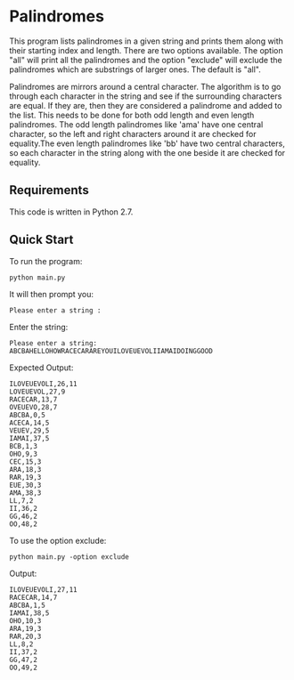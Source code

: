 # Palindromes

This program lists palindromes in a given string and prints them along with their starting index and length. There are two options available. The option "all" will print all the palindromes and the option "exclude" will exclude the palindromes which are substrings of larger ones. The default is "all".  

Palindromes are mirrors around a central character. The algorithm is to go through each character in the string and see if the surrounding characters are equal. If they are, then they are considered a palindrome and added to the list. This needs to be done for both odd length and even length palindromes. The odd length palindromes like 'ama' have one central character, so the left and right characters around it are checked for equality.The even length palindromes like 'bb' have two central characters, so each character in the string along with the one beside it are checked for equality.

## Requirements ##

This code is written in Python 2.7. 

## Quick Start #

To run the program:

    python main.py
    
 It will then prompt you:
 
    Please enter a string :
   
 Enter the string:
 
    Please enter a string: ABCBAHELLOHOWRACECARAREYOUILOVEUEVOLIIAMAIDOINGGOOD
  
 Expected Output:
 
    ILOVEUEVOLI,26,11
    LOVEUEVOL,27,9
    RACECAR,13,7
    OVEUEVO,28,7
    ABCBA,0,5
    ACECA,14,5
    VEUEV,29,5
    IAMAI,37,5
    BCB,1,3
    OHO,9,3
    CEC,15,3
    ARA,18,3
    RAR,19,3
    EUE,30,3
    AMA,38,3
    LL,7,2
    II,36,2
    GG,46,2
    OO,48,2
 
 To use the option exclude: 
 
    python main.py -option exclude
    
 Output:
 
    ILOVEUEVOLI,27,11
    RACECAR,14,7
    ABCBA,1,5
    IAMAI,38,5
    OHO,10,3
    ARA,19,3
    RAR,20,3
    LL,8,2
    II,37,2
    GG,47,2
    OO,49,2


    
